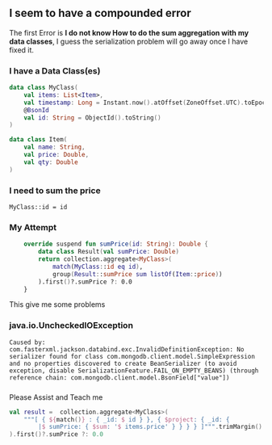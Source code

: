 ## I seem to have a compounded error
The first Error is **I do not know How to do the sum aggregation with my data classes**, I guess the serialization 
problem will go away once I have fixed it.
### I have a Data Class(es)
```kotlin
data class MyClass(
	val items: List<Item>,
	val timestamp: Long = Instant.now().atOffset(ZoneOffset.UTC).toEpochSecond(),
	@BsonId
	val id: String = ObjectId().toString()
)
```
```kotlin
data class Item(
	val name: String,
	val price: Double,
	val qty: Double
)
```
### I need to sum the price
`MyClass::id = id`
### My Attempt
```kotlin
	override suspend fun sumPrice(id: String): Double {
        data class Result(val sumPrice: Double)
		return collection.aggregate<MyClass>(
			match(MyClass::id eq id),
			group(Result::sumPrice sum listOf(Item::price))
		).first()?.sumPrice ?: 0.0
	}
```

This give me some problems

### java.io.UncheckedIOException
```
Caused by: com.fasterxml.jackson.databind.exc.InvalidDefinitionException: No serializer found for class com.mongodb.client.model.SimpleExpression and no properties discovered to create BeanSerializer (to avoid exception, disable SerializationFeature.FAIL_ON_EMPTY_BEANS) (through reference chain: com.mongodb.client.model.BsonField["value"])
```
### 
Please Assist and Teach me

```kotlin
val result =  collection.aggregate<MyClass>(
	"""[ { ${match()} : { _id: $ id } }, { $project: { _id: { 
		|$ sumPrice: { $sum: '$ items.price' } } } } ]""".trimMargin()
).first()?.sumPrice ?: 0.0
```